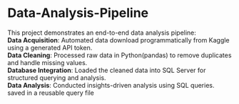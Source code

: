 # Data-Analysis-Pipeline
This project demonstrates an end-to-end data analysis pipeline:  
**Data Acquisition**: Automated data download programmatically from Kaggle using a generated API token.  
**Data Cleaning**: Processed raw data in Python(pandas) to remove duplicates and handle missing values.  
**Database Integration**: Loaded the cleaned data into SQL Server for structured querying and analysis.  
**Data Analysis**: Conducted insights-driven analysis using SQL queries. saved in a reusable query file  

